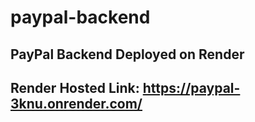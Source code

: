 # paypal-backend
## PayPal Backend Deployed on Render
## Render Hosted Link: https://paypal-3knu.onrender.com/
